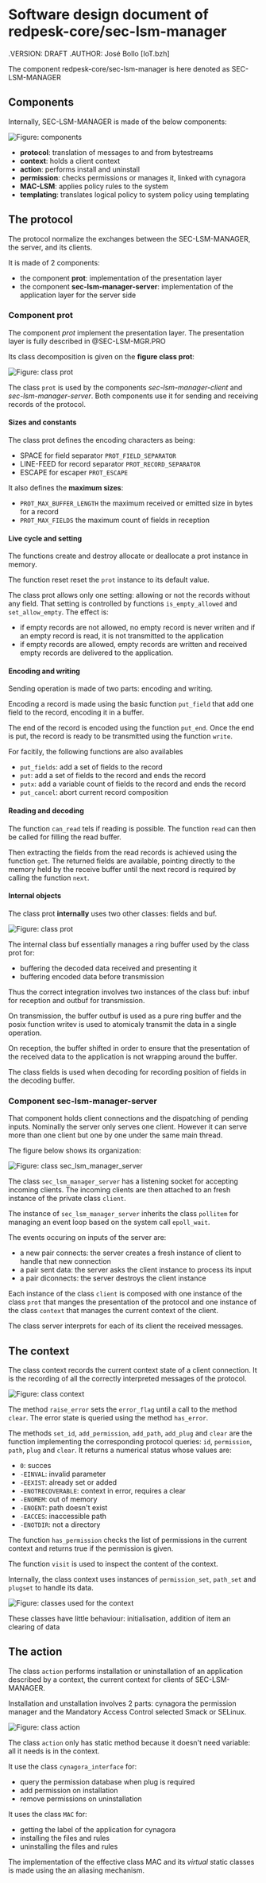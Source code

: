 # Software design document of redpesk-core/sec-lsm-manager

.VERSION: DRAFT
.AUTHOR: José Bollo [IoT.bzh]

The component redpesk-core/sec-lsm-manager is here denoted as
SEC-LSM-MANAGER

## Components

Internally, SEC-LSM-MANAGER is made of the below components:

![Figure: components](assets/SEC-LSM-MGR.fig-components.svg)

- **protocol**: translation of messages to and from bytestreams
- **context**: holds a client context
- **action**: performs install and uninstall
- **permission**: checks permissions or manages it, linked with cynagora
- **MAC-LSM**: applies policy rules to the system
- **templating**: translates logical policy to system policy using templating

## The protocol

The protocol normalize the exchanges between the SEC-LSM-MANAGER,
the server, and its clients.

It is made of 2 components:

- the component **prot**: implementation of the presentation layer
- the component **sec-lsm-manager-server**: implementation
  of the application layer for the server side

### Component prot

The component *prot* implement the presentation layer.
The presentation layer is fully described in @SEC-LSM-MGR.PRO

Its class decomposition is given on the **figure class prot**:

![Figure: class prot](assets/SEC-LSM-MGR.fig-class-prot.svg)

The class `prot` is used by the components *sec-lsm-manager-client* and
*sec-lsm-manager-server*. Both components use it for sending and
receiving records of the protocol.

#### Sizes and constants

The class prot defines the encoding characters as being:

- SPACE for field separator `PROT_FIELD_SEPARATOR`
- LINE-FEED for record separator `PROT_RECORD_SEPARATOR`
- ESCAPE for escaper `PROT_ESCAPE`

It also defines the **maximum sizes**:

- `PROT_MAX_BUFFER_LENGTH` the maximum received or emitted size
  in bytes for a record
- `PROT_MAX_FIELDS` the maximum count of fields in reception

#### Live cycle and setting

The functions create and destroy allocate or deallocate a prot
instance in memory.

The function reset reset the `prot` instance to its default value.

The class prot allows only one setting: allowing or not the records
without any field. That setting is controlled by functions `is_empty_allowed`
and `set_allow_empty`. The effect is:

- if empty records are not allowed, no empty record is never writen
  and if an empty record is read, it is not transmitted to the application
- if empty records are allowed, empty records are written and received
  empty records are delivered to the application.

#### Encoding and writing

Sending operation is made of two parts: encoding and writing.

Encoding a record is made using the basic function `put_field`
that add one field to the record, encoding it in a buffer.

The end of the record is encoded using the function `put_end`.
Once the end is put, the record is ready to be transmitted using
the function `write`.

For facitily, the following functions are also availables

- `put_fields`: add a set of fields to the record
- `put`: add a set of fields to the record and ends the record
- `putx`: add a variable count of fields to the record and ends the record
- `put_cancel`: abort current record composition

#### Reading and decoding

The function `can_read` tels if reading is possible. The function `read`
can then be called for filling the read buffer.

Then extracting the fields from the read records is achieved using the
function `get`. The returned fields are available, pointing directly
to the memory held by the receive buffer until the next record is
required by calling the function `next`.

#### Internal objects

The class prot **internally** uses two other classes: fields and buf.

![Figure: class prot](assets/SEC-LSM-MGR.fig-class-prot-intern.svg)

The internal class buf essentially manages a ring buffer used by
the class prot for:

- buffering the decoded data received and presenting it
- buffering encoded data before transmission

Thus the correct integration involves two instances of the class
buf: inbuf for reception and outbuf for transmission.

On transmission, the buffer outbuf is used as a pure ring buffer
and the posix function writev is used to atomicaly transmit the
data in a single operation.

On reception, the buffer shifted in order to ensure that the presentation
of the received data to the application is not wrapping around the buffer.

The class fields is used when decoding for recording position
of fields in the decoding buffer.


### Component sec-lsm-manager-server

That component holds client connections and the dispatching of pending
inputs. Nominally the server only serves one client. However it
can serve more than one client but one by one under the same main thread.

The figure below shows its organization:

![Figure: class sec_lsm_manager_server](assets/SEC-LSM-MGR.fig-class-sec-lsm-manager-server.svg)

The class `sec_lsm_manager_server` has a listening socket for accepting
incoming clients. The incoming clients are then attached to an fresh instance
of the private class `client`.

The instance of `sec_lsm_manager_server` inherits the class `pollitem`
for managing an event loop based on the system call `epoll_wait`.

The events occuring on inputs of the server are:

- a new pair connects: the server creates a fresh instance of client
  to handle that new connection
- a pair sent data: the server asks the client instance to process
  its input
- a pair diconnects: the server destroys the client instance

Each instance of the class `client` is composed with one instance
of the class `prot` that manges the presentation of the protocol
and one instance of the class `context` that manages the current
context of the client.

The class server interprets for each of its client the received
messages.


## The context

The class context records the current context state of a client
connection. It is the recording of all the correctly interpreted
messages of the protocol.

![Figure: class context](assets/SEC-LSM-MGR.fig-class-context.svg)

The method `raise_error` sets the `error_flag` until a call to the
method `clear`. The error state is queried using the method `has_error`.

The methods `set_id`, `add_permission`, `add_path`, `add_plug` and `clear`
are the function implementing the corresponding protocol queries:
`id`, `permission`, `path`, `plug` and `clear`. It returns a numerical
status whose values are:

- `0`: succes
- `-EINVAL`: invalid parameter
- `-EEXIST`: already set or added
- `-ENOTRECOVERABLE`: context in error, requires a clear
- `-ENOMEM`: out of memory
- `-ENOENT`: path doesn't exist
- `-EACCES`: inaccessible path
- `-ENOTDIR`: not a directory

The function `has_permission` checks the list of permissions in
the current context and returns true if the permission is given.

The function `visit` is used to inspect the content of the
context.

Internally, the class context uses instances of `permission_set`, `path_set`
and `plugset` to handle its data.

![Figure: classes used for the context](assets/SEC-LSM-MGR.fig-class-context-items.svg)

These classes have little behaviour: initialisation, addition of item an
clearing of data


## The action

The class `action` performs installation or uninstallation of an application
described by a context, the current context for clients of SEC-LSM-MANAGER.

Installation and unstallation involves 2 parts: cynagora the permission
manager and the Mandatory Access Control selected Smack or SELinux.

![Figure: class action](assets/SEC-LSM-MGR.fig-class-action.svg)

The class `action` only has static method because it doesn't need
variable: all it needs is in the context.

It use the class `cynagora_interface` for:

- query the permission database when plug is required
- add permission on installation
- remove permissions on uninstallation

It uses the class `MAC` for:

- getting the label of the application for cynagora
- installing the files and rules
- uninstalling the files and rules

The implementation of the effective class MAC and its
*virtual* static classes is made using the an aliasing
mechanism.


